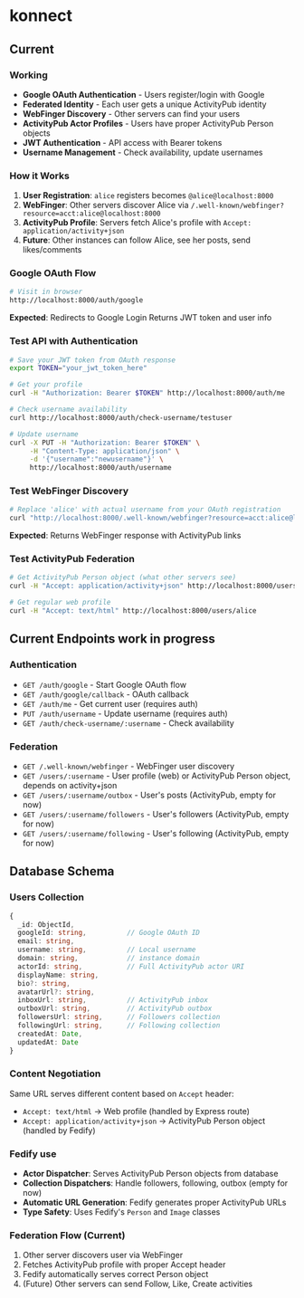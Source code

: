 # konnect

## Current

### Working
- **Google OAuth Authentication** - Users register/login with Google
- **Federated Identity** - Each user gets a unique ActivityPub identity
- **WebFinger Discovery** - Other servers can find your users
- **ActivityPub Actor Profiles** - Users have proper ActivityPub Person objects
- **JWT Authentication** - API access with Bearer tokens
- **Username Management** - Check availability, update usernames

### How it Works

1. **User Registration**: `alice` registers becomes `@alice@localhost:8000`
2. **WebFinger**: Other servers discover Alice via `/.well-known/webfinger?resource=acct:alice@localhost:8000`
3. **ActivityPub Profile**: Servers fetch Alice's profile with `Accept: application/activity+json`
4. **Future**: Other instances can follow Alice, see her posts, send likes/comments


### Google OAuth Flow
```bash
# Visit in browser
http://localhost:8000/auth/google
```
**Expected**: Redirects to Google  Login  Returns JWT token and user info

### Test API with Authentication
```bash
# Save your JWT token from OAuth response
export TOKEN="your_jwt_token_here"

# Get your profile
curl -H "Authorization: Bearer $TOKEN" http://localhost:8000/auth/me

# Check username availability
curl http://localhost:8000/auth/check-username/testuser

# Update username
curl -X PUT -H "Authorization: Bearer $TOKEN" \
     -H "Content-Type: application/json" \
     -d '{"username":"newusername"}' \
     http://localhost:8000/auth/username
```

### Test WebFinger Discovery
```bash
# Replace 'alice' with actual username from your OAuth registration
curl "http://localhost:8000/.well-known/webfinger?resource=acct:alice@localhost:8000"
```
**Expected**: Returns WebFinger response with ActivityPub links

### Test ActivityPub Federation
```bash
# Get ActivityPub Person object (what other servers see)
curl -H "Accept: application/activity+json" http://localhost:8000/users/alice

# Get regular web profile
curl -H "Accept: text/html" http://localhost:8000/users/alice
```

## Current Endpoints work in progress

### Authentication
- `GET /auth/google` - Start Google OAuth flow
- `GET /auth/google/callback` - OAuth callback
- `GET /auth/me` - Get current user (requires auth)
- `PUT /auth/username` - Update username (requires auth)
- `GET /auth/check-username/:username` - Check availability

### Federation
- `GET /.well-known/webfinger` - WebFinger user discovery
- `GET /users/:username` - User profile (web) or ActivityPub Person object, depends on activity+json
- `GET /users/:username/outbox` - User's posts (ActivityPub, empty for now)
- `GET /users/:username/followers` - User's followers (ActivityPub, empty for now)
- `GET /users/:username/following` - User's following (ActivityPub, empty for now)

## Database Schema

### Users Collection
```typescript
{
  _id: ObjectId,
  googleId: string,          // Google OAuth ID
  email: string,
  username: string,          // Local username 
  domain: string,            // instance domain
  actorId: string,           // Full ActivityPub actor URI
  displayName: string,
  bio?: string,
  avatarUrl?: string,
  inboxUrl: string,          // ActivityPub inbox
  outboxUrl: string,         // ActivityPub outbox
  followersUrl: string,      // Followers collection
  followingUrl: string,      // Following collection
  createdAt: Date,
  updatedAt: Date
}
```

### Content Negotiation
Same URL serves different content based on `Accept` header:
- `Accept: text/html` → Web profile (handled by Express route)
- `Accept: application/activity+json` → ActivityPub Person object (handled by Fedify)

### Fedify use
- **Actor Dispatcher**: Serves ActivityPub Person objects from database
- **Collection Dispatchers**: Handle followers, following, outbox (empty for now)
- **Automatic URL Generation**: Fedify generates proper ActivityPub URLs
- **Type Safety**: Uses Fedify's `Person` and `Image` classes

### Federation Flow (Current)
1. Other server discovers user via WebFinger
2. Fetches ActivityPub profile with proper Accept header
3. Fedify automatically serves correct Person object
4. (Future) Other servers can send Follow, Like, Create activities
